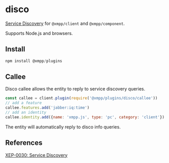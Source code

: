 # disco

[Service Discovery](https://xmpp.org/extensions/xep-0030.html) for `@xmpp/client` and `@xmpp/component`.

Supports Node.js and browsers.

## Install

```js
npm install @xmpp/plugins
```

## Callee

Disco callee allows the entity to reply to service discovery queries.

```js
const callee = client.plugin(require('@xmpp/plugins/disco/callee'))
// add a feature
callee.features.add('jabber:iq:time')
// add an identity
callee.identity.add({name: 'xmpp.js', type: 'pc', category: 'client'})
```

The entity will automatically reply to disco info queries.

## References

[XEP-0030: Service Discovery](https://xmpp.org/extensions/xep-0030.html)

